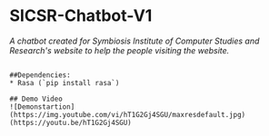 # SICSR-Chatbot-V1
_A chatbot created for Symbiosis Institute of Computer Studies and Research's website to help the people visiting the website._
```

##Dependencies:
* Rasa (`pip install rasa`)

## Demo Video
![Demonstartion](https://img.youtube.com/vi/hT1G2Gj4SGU/maxresdefault.jpg)(https://youtu.be/hT1G2Gj4SGU)

